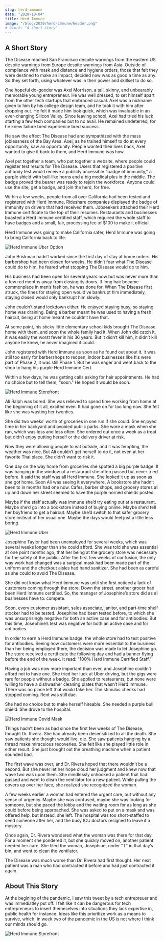 ```yaml
---
slug: herd-immune
date: "2020-10-04"
title: Herd Immune
image: "/blog/2020/herd-immune/header.png"
# blurb: "A short story"
---
```


## A Short Story

The Disease reached San Francisco despite warnings from the eastern US despite warnings from Europe despite warnings from Asia. Outside of compliance with mask and distance and hygiene orders, those that felt they were destined to make an impact, decided now was as good a time as any. So they set forth, using whatever was in their power and skillset to do so.

One hopeful do-gooder was Axel Morrison, a tall, skinny, and unbearably memorable young entrepreneur. He was well dressed, to set himself apart from the other tech startups that embraced casual. Axel was a nickname given to him by his college design team, and he took it with him after dropping out. He felt it made him look quick, which was invaluable in an ever-changing Silicon Valley. Since leaving school, Axel had tried his luck starting a few tech companies but to no avail. He remained undeterred, for he knew failure bred experience bred success.

He saw the effect The Disease had and sympathized with the mass joblessness of the Bay Area. Axel, as he trained himself to do at every opportunity, saw an opportunity. People wanted their lives back, Axel wanted to give it back to them, and Herd Immune was how.

Axel put together a team, who put together a website, where people could register test results for The Disease. Users that registered a positive antibody test would receive a publicly accessible "badge of immunity," a purple shield with bull-like horns and a big medical plus in the middle. The badge proved the bearer was ready to rejoin the workforce. Anyone could use the site, get a badge, and join the herd, for free.

Within a few weeks, people from all over California had been tested and registered with Herd Immune. Rideshare companies displayed the badge of immunity on drivers that had received them. Jobseekers attached their Herd Immune certificate to the top of their resumes. Restaurants and businesses boasted a Herd Immune certified staff, which required the whole staff to have badges and a small, fair, processing fee of $100 to make it official.

Herd Immune was going to make California safer, Herd Immune was going to bring California back to life.

![Herd Immune Uber Option](/blog/2020/herd-immune/uberapp.png)

John Briskman hadn’t worked since the first day of stay at home orders. His barbershop had been closed for weeks. He didn’t fear what The Disease could do to him, he feared what stopping The Disease would do to him.

His business had been open for several years now but was never more than a few red months away from closing its doors. If long hair became commonplace in men’s fashion, he was done for. When The Disease first struck, the fines for staying open would’ve bankrupt him immediately, staying closed would only bankrupt him slowly.

John couldn’t stand lockdown either. He enjoyed staying busy, so staying home was draining. Being a barber meant he was used to having a fresh haircut, being at home meant he couldn’t have that.

At some point, his sticky little elementary school kids brought The Disease home with them, and soon the whole family had it. When John did catch it, it was easily the worst fever in his 36 years. But it didn’t kill him, it didn’t kill anyone he knew, he never imagined it could.

John registered with Herd Immune as soon as he found out about it. It was still too early for barbershops to reopen, indoor businesses like his were part of Phase 2, it was still Phase 1. But he was eager and went back to the shop to hang his purple Herd Immune Cert.

Within a few days, he was getting calls asking for hair appointments. He had no choice but to tell them, "soon." He hoped it would be soon.

![Herd Immune Storefront](/blog/2020/herd-immune/storefront.jpg)

Ali Ralph was bored. She was relieved to spend time working from home at the beginning of it all, excited even. It had gone on for too long now. She felt like she was wasting her twenties.

She did two weeks’ worth of groceries in one run if she could. She enjoyed time in her backyard and avoided public parks. She wore a mask when she ran, which was less and less often. She ordered out once a week as a treat but didn’t enjoy putting herself or the delivery driver at risk.

Now they were allowing people to eat outside, and it was tempting, the weather was nice. But Ali couldn’t get herself to do it, not even at her favorite Thai place. She didn’t want to risk it.

One day on the way home from groceries she spotted a big purple badge. It was hanging in the window of a restaurant she often passed but never tried before. It said the staff was all Herd Immune. She looked it up as soon as she got home.
Soon Ali was seeing it everywhere. A bookstore she hadn’t been to in months had one now. Cafes, barber shops, and grocery stores all up and down her street seemed to have the purple horned shields posted.

Maybe if the staff actually was immune she’d try eating out at a restaurant. Maybe she’d go into a bookstore instead of buying online. Maybe she’d tell her boyfriend to get a haircut. Maybe she’d switch to that safer grocery store instead of her usual one. Maybe the days would feel just a little less boring.

![Herd Immune Uber](/blog/2020/herd-immune/uber.jpg)

Josephine Taylor had been unemployed for several weeks, which was several weeks longer than she could afford. She was told she was essential at one point months ago, that her being at the grocery store was necessary for the safety of the public. After the first few weeks of confusion, the only way work had changed was a surgical mask had been made part of the uniform and the checkout aisles had hand sanitizer. She had been as careful as she could to avoid The Disease.

She did not know what Herd Immune was until she first noticed a lack of customers coming through the store. Down the street, another grocer had been Herd Immune certified. So, the manager of Josephine’s store did as all businesses have to: compete.

Soon, every customer assistant, sales associate, janitor, and part-time shelf stocker had to be tested. Josephine had been tested before, to which she was unsurprisingly negative for both an active case and for antibodies. But this time, Josephine’s test was negative for both an active case and for antibodies.

In order to earn a Herd Immune badge, the whole store had to test positive for antibodies. Seeing how customers were more essential to the business than her being employed there, the decision was made to let Josephine go. The store received a certificate the following day and had a banner flying before the end of the week. It read: "100% Herd Immune Certified Staff."

Having a job was now more important than ever, and Josephine couldn’t afford not to have one. She tried her luck at Uber driving, but the gigs were rare for people without a badge. She applied to restaurants, but none were willing to have a dishwasher cleaning plates that wasn’t Herd Immune. There was no place left that would take her. The stimulus checks had stopped coming. Rent was still due.

She had no choice but to make herself hireable. She needed a purple bull shield. She drove to the hospital.

![Herd Immune Covid Mask](/blog/2020/herd-immune/mask.jpg)

Things hadn’t been as bad since the first few weeks of The Disease, thought Dr. Rivera. She had already been desensitized to all the death. She saw patients she thought would live, die. She saw patients hanging by a thread make miraculous recoveries. She felt like she played little role in either result. She just brought out the breathing machine when a patient sounded bad.

The first wave was over, and Dr. Rivera hoped that there wouldn’t be a second. But she never let her hope cloud her judgment and knew now that wave two was upon them. She mindlessly unhooked a patient that had passed and went to clean the ventilator for a new patient. While pulling the covers up over her face, she realized she recognized the woman.

A few weeks earlier a woman had entered the urgent care, but without any sense of urgency. Maybe she was confused, maybe she was looking for someone, but she paced the lobby and the waiting room for as long as she could before being approached. She was asked to put on a mask and was offered help, but instead, she left. The hospital was too short-staffed to send someone after her, and the busy ICU doctors resigned to leave it a mystery.

Once again, Dr. Rivera wondered what the woman was there for that day. For a moment she pondered it, but she quickly moved on, another patient needed her care. She filed the woman, Josephine, under "T" in that day’s bin, and went to clean the ventilator.

The Disease was much worse than Dr. Rivera had first thought. Her next patient was a man who had contracted it before and had just contracted it again.

## About This Story

At the begining of the pandemic, I saw this tweet by a tech entrepreuer and was immediatley put off. I felt like it can be dangerous for tech entrepreneurs to insert themeselves into situations they lack expertise in, public health for instance. Ideas like this prioritize work as a means to survive, which, in week two of the pandemic in the US is not where I think our minds should go.

![Herd Immune Storefront](/blog/2020/herd-immune/tweet.png)